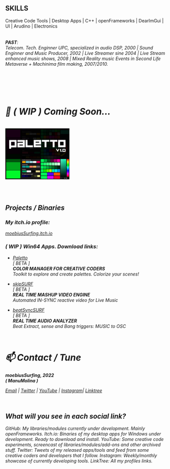 <h2>SKILLS</h2>
Creative Code Tools | Desktop Apps | C++ | openFrameworks | DearImGui | UI | Arudino | Electronics

<br/>
<br/>
<br/>

<i>
<b>PAST</b>:
</br>
Telecom. Tech. Enginner UPC, specialized in audio DSP, 2000 | Sound Enginner and Music Producer, 2002 | Live Streamer sine 2004 | Live Stream enhanced music shows, 2008 | Mixed Reality music Events in Second Life Metaverse + Machinima film making, 2007/2010.
<i/>

<br/>
<br/>
<br/>
<br/>
<br/>
<br/>

<h1>🔭 ( WIP ) Coming Soon...</h1>

<br/>

<div align="left">
<img src="https://github.com/moebiussurfing/moebiusSurfing/blob/main/Paletto_Thumbnail.png" align="center" height="40%" width="40%">
</div>

<br/><br/>

<h2>Projects / Binaries</h2>

<h3>My <b>itch.io</b> profile:</h3>

<p>
<a href="https://moebiussurfing.itch.io/" target="_blank">moebiusSurfing.itch.io</a>
</p>

<h3>( WIP ) Win64 Apps. Download links:</h3>

<p>
  
  * <a href="https://moebiussurfing.itch.io/paletto" target="_blank">Paletto</a> <br/>[ <i>BETA</i> ]
  <br/><b>COLOR MANAGER FOR CREATIVE CODERS</b><br/>
<i>Toolkit to explore and create palettes. Colorize your scenes!</i><br/>

  * <a href="https://moebiussurfing.itch.io/skipsurf?secret=vThAQqFofT4go1Wvh4KUcCHO8UU" target="_blank">skipSURF</a> <br/>[ <i>BETA</i> ]
  <br/><b>REAL TIME MASHUP VIDEO ENGINE</b><br/> 
<i>Automated IN-SYNC reactive video for Live Music</i><br/>

  * <a href="https://moebiussurfing.itch.io/beatsyncsurf?secret=YWZnvUDrkW76SEs81aQJkQ7jmlE" target="_blank">beatSyncSURF</a> <br/>[ <i>BETA</i> ]
  <br/><b>REAL TIME AUDIO ANALYZER</b><br/> 
<i>Beat Extract, sense and Bang triggers: MUSIC to OSC</i></br>

</p>

<br/>

<h1>📫 Contact / Tune</h1>

<p>
<strong> 
  <em>
moebiusSurfing, 2022
  </em>
<br/>
( ManuMolina )

</strong>
</p>

<p>
<a href="mailto:moebiussurfing@gmail.com" target="_blank">Email</a> | 
<a href="https://twitter.com/moebiusSurfing/" target="_blank">Twitter</a> | 
<a href="https://www.youtube.com/moebiusSurfing" target="_blank">YouTube</a> | 
<a href="https://www.instagram.com/moebiusSurfing/" target="_blank">Instagram</a>| 
<a href="https://linktr.ee/moebiussurfing" target="_blank">Linktree</a>
</p>

<br/>

<h2>What will you see in each social link?</h2>

GitHub: My libraries/modules currently under development. Mainly openFrameworks.
Itch.io: Binaries of my desktop apps for Windows under development. Ready to download and install.
YouTube: Some creative code experiments, screencast of libraries/modules/add-ons and other archived stuff.
Twitter: Tweets of my released apps/tools and feed from some creative coders and developers that I follow.
Instagram: Weekly/monthly showcase of currently developing tools.
LinkTree: All my profiles links.

<br/>

